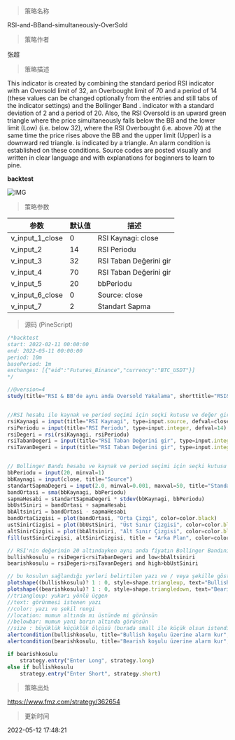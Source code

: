
> 策略名称

RSI-and-BBand-simultaneously-OverSold

> 策略作者

张超

> 策略描述

This indicator is created by combining the standard period RSI indicator with an Oversold limit of 32, an Overbought limit of 70 and a period of 14 (these values can be changed optionally from the entries and still tabs of the indicator settings) and the Bollinger Band . indicator with a standard deviation of 2 and a period of 20. Also, the RSI Oversold is an upward green triangle where the price simultaneously falls below the BB and the lower limit (Low) (i.e. below 32), where the RSI Overbought (i.e. above 70) at the same time the price rises above the BB and the upper limit (Upper) is a downward red triangle. is indicated by a triangle. An alarm condition is established on these conditions. Source codes are posted visually and written in clear language and with explanations for beginners to learn to pine.

**backtest**

 ![IMG](https://www.fmz.com/upload/asset/1f1cc8bca66e3e9a1fd.png) 

> 策略参数



|参数|默认值|描述|
|----|----|----|
|v_input_1_close|0|RSI Kaynagi: close|high|low|open|hl2|hlc3|hlcc4|ohlc4|
|v_input_2|14|RSI Periodu|
|v_input_3|32|RSI Taban Değerini gir|
|v_input_4|70|RSI Taban Değerini gir|
|v_input_5|20|bbPeriodu|
|v_input_6_close|0|Source: close|high|low|open|hl2|hlc3|hlcc4|ohlc4|
|v_input_7|2|Standart Sapma|


> 源码 (PineScript)

``` javascript
/*backtest
start: 2022-02-11 00:00:00
end: 2022-05-11 00:00:00
period: 10m
basePeriod: 1m
exchanges: [{"eid":"Futures_Binance","currency":"BTC_USDT"}]
*/

//@version=4
study(title="RSI & BB'de aynı anda Oversold Yakalama", shorttitle="RSI&BB OS", overlay=true)


//RSI hesabı ile kaynak ve period seçimi için seçki kutusu ve değer giriş kutuları burada yapıldı
rsiKaynagi = input(title="RSI Kaynagi", type=input.source, defval=close)
rsiPeriodu = input(title="RSI Periodu", type=input.integer, defval=14)
rsiDegeri = rsi(rsiKaynagi, rsiPeriodu)
rsiTabanDegeri = input(title="RSI Taban Değerini gir", type=input.integer, defval=32) // defval: default value yani varsayılan değer
rsiTavanDegeri = input(title="RSI Taban Değerini gir", type=input.integer, defval=70)


// Bollinger Bandı hesabı ve kaynak ve period seçimi için seçki kutusu ve değer giriş kutuları burada yapıldı
bbPeriodu = input(20, minval=1)
bbKaynagi = input(close, title="Source")
standartSapmaDegeri = input(2.0, minval=0.001, maxval=50, title="Standart Sapma")
bandOrtasi = sma(bbKaynagi, bbPeriodu)
sapmaHesabi = standartSapmaDegeri * stdev(bbKaynagi, bbPeriodu)
bbUstSiniri = bandOrtasi + sapmaHesabi
bbAltsiniri = bandOrtasi - sapmaHesabi
bandOrtaCizgisi = plot(bandOrtasi, "Orta Çizgi", color=color.black) 
ustSinirCizgisi = plot(bbUstSiniri, "Üst Sınır Çizgisi", color=color.black)
altSinirCizgisi = plot(bbAltsiniri, "Alt Sınır Çizgisi", color=color.black)
fill(ustSinirCizgisi, altSinirCizgisi, title = "Arka Plan", color=color.rgb(33, 150, 243, 95)) // arka plan renkleri RGB cinsinden

// RSI'nin değerinin 20 altındayken aynı anda fiyatın Bollinger Bandının altı sınırının altında olduğu durum için şart oluşturma
bullishkosulu = rsiDegeri<rsiTabanDegeri and low<bbAltsiniri
bearishkosulu = rsiDegeri>rsiTavanDegeri and high>bbUstSiniri

// bu kosulun sağlandığı yerleri belirtilen yazı ve / veya şekille gösterme
plotshape((bullishkosulu)? 1 : 0, style=shape.triangleup, text="Bullish", color=color.green, location=location.belowbar, size=size.small)
plotshape((bearishkosulu)? 1 : 0, style=shape.triangledown, text="Bearish", color=color.red, location=location.abovebar, size=size.small)
//triangleup: yukarı yönlü üçgen
//text: görünmesi istenen yazı 
//color: yazı ve şekil rengi
//location: mumun altında mı üstünde mi görünsün
//belowbar: mumun yani barın altında görünsün
//size : büyüklük küçüklük ölçüsü (burada small ile küçük olsun istendi)
alertcondition(bullishkosulu, title="Bullish koşulu üzerine alarm kur", message="{{interval}} - RSI<33 ve Fiyat<BB Lower - {{ticker}} - En düşük fiyat:{{low}} - {{timenow}}")
alertcondition(bearishkosulu, title="Bearish koşulu üzerine alarm kur", message="{{interval}} - RSI>70 ve Fiyat>BB Upper - {{ticker}} - En yüksek fiyat:{{high}} - {{timenow}}")

if bearishkosulu
    strategy.entry("Enter Long", strategy.long)
else if bullishkosulu
    strategy.entry("Enter Short", strategy.short)
```

> 策略出处

https://www.fmz.com/strategy/362654

> 更新时间

2022-05-12 17:48:21
